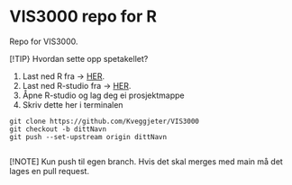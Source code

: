 # VIS3000 repo for R

Repo for VIS3000.

[!TIP}
Hvordan sette opp spetakellet? 

1. Last ned R fra -> [HER](https://cran.r-project.org/bin/windows/base/).
2. Last ned R-studio fra -> [HER](https://posit.co/download/rstudio-desktop/).
3. Åpne R-studio og lag deg ei prosjektmappe
4. Skriv dette her i terminalen

```
git clone https://github.com/Kveggjeter/VIS3000
git checkout -b dittNavn
git push --set-upstream origin dittNavn
 
```
[!NOTE]
Kun push til egen branch. Hvis det skal merges med main må det lages en pull request. 


